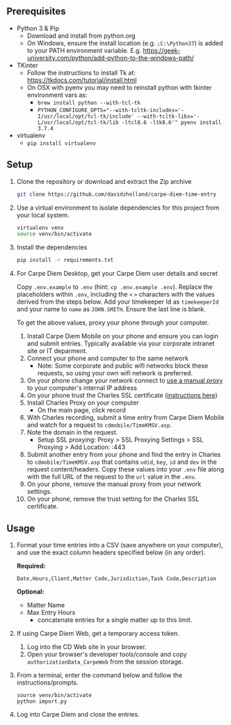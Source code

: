 ## Prerequisites

* Python 3 & Pip
   * Download and install from python.org
   * On Windows, ensure the install location (e.g. `;C:\Python37`) is added to your PATH environment variable. E.g. https://geek-university.com/python/add-python-to-the-windows-path/
* TKinter
   * Follow the instructions to install Tk at: https://tkdocs.com/tutorial/install.html
   * On OSX with pyenv you may need to reinstall python with tkinter environment vars as:
      * `brew install python --with-tcl-tk`
      * `PYTHON_CONFIGURE_OPTS="--with-tcltk-includes='-I/usr/local/opt/tcl-tk/include' --with-tcltk-libs='-L/usr/local/opt/tcl-tk/lib -ltcl8.6 -ltk8.6'" pyenv install 3.7.4`
* virtualenv
   * `pip install virtualenv`

## Setup

1. Clone the repository or download and extract the Zip archive

    ```bash
    git clone https://github.com/davidzholland/carpe-diem-time-entry
    ```

1. Use a virtual environment to isolate dependencies for this project from your local system.
   ```bash
   virtualenv venv
   source venv/bin/activate
   ```

1. Install the dependencies

    ```bash
    pip install -r requirements.txt
    ```

1. For Carpe Diem Desktop, get your Carpe Diem user details and secret

    Copy `.env.example` to `.env` (hint: `cp .env.example .env`). Replace the placeholders within `.env`, including the `<` `>` characters with the values derived from the steps below. Add your timekeeper Id as `timekeeperId` and your name to `name` as `JOHN.SMITH`. Ensure the last line is blank.
    
    To get the above values, proxy your phone through your computer.
    
    1. Install Carpe Diem Mobile on your phone and ensure you can login and submit entries. Typically available via your corporate intranet site or IT deparment.
    1. Connect your phone and computer to the same network
       * Note: Some corporate and public wifi networks block these requests, so using your own wifi network is preferred.
    1. On your phone change your network connect to [use a manual proxy](https://www.charlesproxy.com/documentation/faqs/using-charles-from-an-iphone/) to your computer's internal IP address
    1. On your phone trust the Charles SSL certificate ([instructions here](https://www.charlesproxy.com/documentation/using-charles/ssl-certificates))
    1. Install Charles Proxy on your computer
       * On the main page, click record
    1. With Charles recording, submit a time entry from Carpe Diem Mobile and watch for a request to `cdmobile/TimeKMSV.asp`.
    1. Note the domain in the request.
       * Setup SSL proxying: Proxy > SSL Proxying Settings > SSL Proxying > Add Location: <your-corporate-carpe-diem-domain>:443
    1. Submit another entry from your phone and find the entry in Charles to `cdmobile/TimeKMSV.asp` that contains `udid`, `key`, `id` and `dev` in the request content/headers. Copy these values into your `.env` file along with the full URL of the request to the `url` value in the `.env`.
    1. On your phone, remove the manual proxy from your network settings.
    1. On your phone, remove the trust setting for the Charles SSL certificate.

## Usage

1. Format your time entries into a CSV (save anywhere on your computer), and use the exact column headers specified below (in any order).
    
    **Required:**
    ``` 
    Date,Hours,Client,Matter Code,Jurisdiction,Task Code,Description
    ```

    **Optional:**
    * Matter Name
    * Max Entry Hours
       * concatenate entries for a single matter up to this limit.

1. If using Carpe Diem Web, get a temporary access token.
   1. Log into the CD Web site in your browser.
   2. Open your browser's developer tools/console and copy `authorizationData_CarpeWeb` from the session storage.

1. From a terminal, enter the command below and follow the instructions/prompts.
    
    ``` 
    source venv/bin/activate
    python import.py
    ```

1. Log into Carpe Diem and close the entries.
